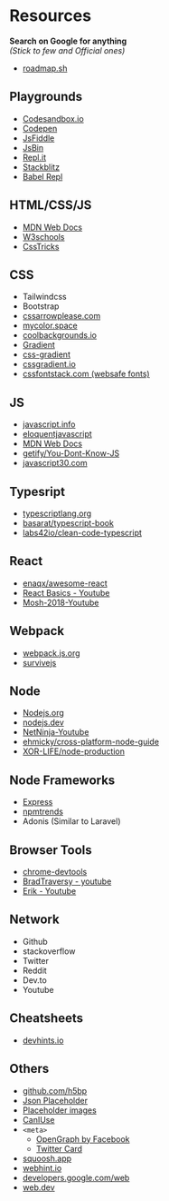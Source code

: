 # Resources

**Search on Google for anything** <br>
_(Stick to few and Official ones)_

- [roadmap.sh](https://roadmap.sh/)

## Playgrounds

- [Codesandbox.io](https://codesandbox.io)
- [Codepen](https://codepen.io/)
- [JsFiddle](https://jsfiddle.net/)
- [JsBin](https://jsbin.com)
- [Repl.it](https://repl.it/)
- [Stackblitz](https://stackblitz.com/)
- [Babel Repl](https://babeljs.io/en/repl)

## HTML/CSS/JS

- [MDN Web Docs](https://developer.mozilla.org/en-US/)
- [W3schools](https://www.w3schools.com/)
- [CssTricks](https://css-tricks.com/)

## CSS

- Tailwindcss
- Bootstrap
- [cssarrowplease.com](https://cssarrowplease.com/)
- [mycolor.space](https://mycolor.space/)
- [coolbackgrounds.io](https://coolbackgrounds.io/)
- [Gradient](https://www.colorzilla.com/gradient-editor/)
- [css-gradient](https://www.css-gradient.com/)
- [cssgradient.io](https://cssgradient.io/)
- [cssfontstack.com (websafe fonts)](https://www.cssfontstack.com/)

## JS

- [javascript.info](https://javascript.info/)
- [eloquentjavascript](https://eloquentjavascript.net/)
- [MDN Web Docs](https://developer.mozilla.org/en-US/docs/Web/JavaScript)
- [getify/You-Dont-Know-JS](https://github.com/getify/You-Dont-Know-JS)
- [javascript30.com](https://javascript30.com/)

## Typesript

- [typescriptlang.org](https://www.typescriptlang.org/)
- [basarat/typescript-book](https://github.com/basarat/typescript-book)
- [labs42io/clean-code-typescript](https://github.com/labs42io/clean-code-typescript)

## React

- [enaqx/awesome-react](https://github.com/enaqx/awesome-react)
- [React Basics - Youtube](https://www.youtube.com/playlist?list=PLe30vg_FG4OSw8SIcLVci-jB_-W1ZkLYp)
- [Mosh-2018-Youtube](https://www.youtube.com/watch?v=Ke90Tje7VS0)

## Webpack

- [webpack.js.org](https://webpack.js.org/)
- [survivejs](https://github.com/survivejs)

## Node

- [Nodejs.org](https://nodejs.org/en/docs/)
- [nodejs.dev](https://nodejs.dev/)
- [NetNinja-Youtube](https://www.youtube.com/watch?v=w-7RQ46RgxU&list=PL4cUxeGkcC9gcy9lrvMJ75z9maRw4byYp&index=1)
- [ehmicky/cross-platform-node-guide](https://github.com/ehmicky/cross-platform-node-guide)
- [XOR-LIFE/node-production](https://github.com/XOR-LIFE/node-production)

## Node Frameworks

- [Express](https://expressjs.com/)
- [npmtrends](https://www.npmtrends.com/loopback-vs-koa-vs-fastify-vs-@nestjs/core-vs-restify-vs-hapi)
- Adonis (Similar to Laravel)

## Browser Tools

- [chrome-devtools](https://developers.google.com/web/tools/chrome-devtools)
- [BradTraversy - youtube](https://youtu.be/x4q86IjJFag)
- [Erik - Youtube](https://www.youtube.com/watch?v=ucWpMZoB7Jg)

## Network

- Github
- stackoverflow
- Twitter
- Reddit
- Dev.to
- Youtube

## Cheatsheets

- [devhints.io](https://devhints.io/)

## Others

- [github.com/h5bp](https://github.com/h5bp)
- [Json Placeholder](https://jsonplaceholder.typicode.com/)
- [Placeholder images](https://via.placeholder.com/300)
- [CanIUse](https://caniuse.com/)
- `<meta>`
  - [OpenGraph by Facebook](https://ogp.me/)
  - [Twitter Card](https://developer.twitter.com/en/docs/twitter-for-websites/cards/guides/getting-started)
- [squoosh.app](https://squoosh.app/)
- [webhint.io](https://webhint.io/)
- [developers.google.com/web](https://developers.google.com/web)
- [web.dev](https://web.dev/)
